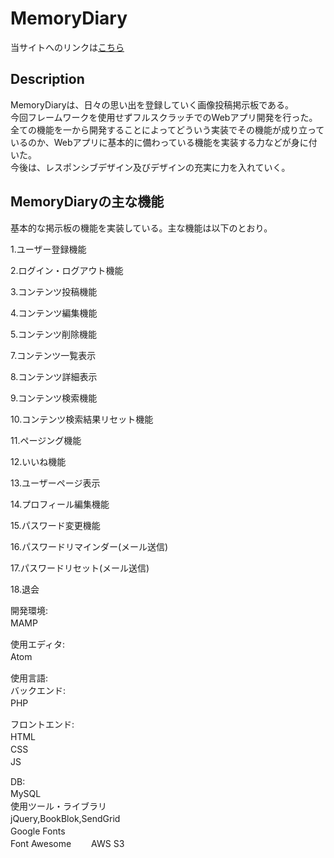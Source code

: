 # MemoryDiary  
  	
当サイトへのリンクは[こちら](https://memorydiary.herokuapp.com)  	

## Description  
MemoryDiaryは、日々の思い出を登録していく画像投稿掲示板である。  
今回フレームワークを使用せずフルスクラッチでのWebアプリ開発を行った。  	
全ての機能を一から開発することによってどういう実装でその機能が成り立っているのか、Webアプリに基本的に備わっている機能を実装する力などが身に付いた。  	
今後は、レスポンシブデザイン及びデザインの充実に力を入れていく。  	

## MemoryDiaryの主な機能  
基本的な掲示板の機能を実装している。主な機能は以下のとおり。	

1.ユーザー登録機能　　

2.ログイン・ログアウト機能　

3.コンテンツ投稿機能　　

4.コンテンツ編集機能　　

5.コンテンツ削除機能　　

7.コンテンツ一覧表示　　

8.コンテンツ詳細表示　　

9.コンテンツ検索機能　　

10.コンテンツ検索結果リセット機能　　

11.ページング機能　　

12.いいね機能　　

13.ユーザーページ表示　　

14.プロフィール編集機能　　

15.パスワード変更機能　　

16.パスワードリマインダー(メール送信)　　

17.パスワードリセット(メール送信)　　

18.退会　　

開発環境: 　　　　	 
MAMP　　

使用エディタ:  
Atom　　

使用言語:  	
バックエンド:  	
PHP 　 	

フロントエンド:  	
HTML 　 	
CSS 　　 	
JS 　

DB:  	
MySQL　　  	
使用ツール・ライブラリ　　  	
jQuery,BookBlok,SendGrid　　  
Google Fonts　　  
Font Awesome　　 
AWS S3　　
